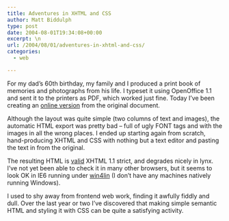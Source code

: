 ```yaml
---
title: Adventures in XHTML and CSS
author: Matt Biddulph
type: post
date: 2004-08-01T19:34:08+00:00
excerpt: \n
url: /2004/08/01/adventures-in-xhtml-and-css/
categories:
  - web

---
```

For my dad&#8217;s 60th birthday, my family and I produced a print book of memories and photographs from his life. I typeset it using OpenOffice 1.1 and sent it to the printers as PDF, which worked just fine. Today I&#8217;ve been creating an [online version][1] from the original document.

<!--more-->

  
Although the layout was quite simple (two columns of text and images), the automatic HTML export was pretty bad &#8211; full of ugly FONT tags and with the images in all the wrong places. I ended up starting again from scratch, hand-producing XHTML and CSS with nothing but a text editor and pasting the text in from the original.

The resulting HTML is [valid][2] XHTML 1.1 strict, and degrades nicely in lynx. I&#8217;ve not yet been able to check it in many other browsers, but it seems to look OK in IE6 running under [win4lin][3] (I don&#8217;t have any machines natively running Windows).

I used to shy away from frontend web work, finding it awfully fiddly and dull. Over the last year or two I&#8217;ve discovered that making simple semantic HTML and styling it with CSS can be quite a satisfying activity.

 [1]: https://www.mikebiddulph.org/selectiveperception/
 [2]: https://validator.w3.org/check?uri=http%3A%2F%2Fwww.mikebiddulph.org%2Fselectiveperception%2Fjobs.html
 [3]: https://www.netraverse.com